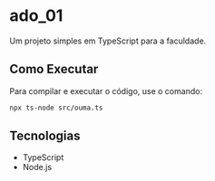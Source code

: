 # ado_01

Um projeto simples em TypeScript para a faculdade.

## Como Executar

Para compilar e executar o código, use o comando:

```sh
npx ts-node src/ouma.ts
```

## Tecnologias

* TypeScript
* Node.js
